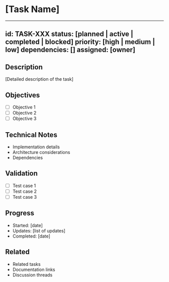 # [Task Name]

---
id: TASK-XXX
status: [planned | active | completed | blocked]
priority: [high | medium | low]
dependencies: []
assigned: [owner]
---

## Description
[Detailed description of the task]

## Objectives
- [ ] Objective 1
- [ ] Objective 2
- [ ] Objective 3

## Technical Notes
- Implementation details
- Architecture considerations
- Dependencies

## Validation
- [ ] Test case 1
- [ ] Test case 2
- [ ] Test case 3

## Progress
- Started: [date]
- Updates: [list of updates]
- Completed: [date]

## Related
- Related tasks
- Documentation links
- Discussion threads

